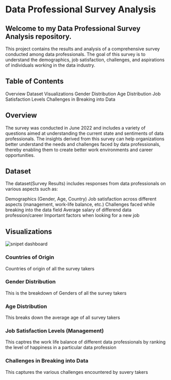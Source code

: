 # Data Professional Survey Analysis
## Welcome to my Data Professional Survey Analysis repository. 
This project contains the results and analysis of a comprehensive survey conducted among data professionals. 
The goal of this survey is to understand the demographics, job satisfaction, challenges, and aspirations of individuals working in the data industry.

## Table of Contents
Overview
Dataset
Visualizations
Gender Distribution
Age Distribution
Job Satisfaction Levels
Challenges in Breaking into Data

## Overview

The survey was conducted in June 2022 and includes a variety of questions aimed at understanding the current state and sentiments of data professionals. 
The insights derived from this survey can help organizations better understand the needs and challenges faced by data professionals, thereby enabling them to create better work environments and career opportunities.

## Dataset

The dataset(Survey Results) includes responses from data professionals on various aspects such as:

Demographics (Gender, Age, Country)
Job satisfaction across different aspects (management, work-life balance, etc.)
Challenges faced while breaking into the data field
Average salary of differend data profession/career
Important factors when looking for a new job

## Visualizations

![snipet dashboard](https://github.com/CletusTheAnalyst/PowerBI-Project/assets/136182541/8dab7566-8f56-44c3-82bd-85c9b5683d73)

### Countries of Origin

Countries of origin of all the survey takers

### Gender Distribution

This is the breakdown of Genders of all the survey takers

### Age Distribution

This breaks down the average age of all survey takers

### Job Satisfaction Levels (Management)

This captres the work life balance of different data professionals by ranking the level of happiness in a particular data profession

### Challenges in Breaking into Data

This captures the various challenges encountered by suvery takers
